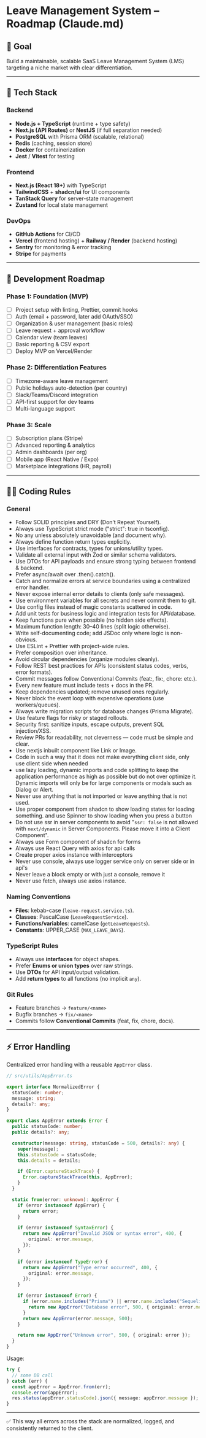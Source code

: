 # Leave Management System – Roadmap (Claude.md)

## 🎯 Goal

Build a maintainable, scalable SaaS Leave Management System (LMS) targeting a niche market with clear differentiation.

---

## 📌 Tech Stack

### Backend

- **Node.js + TypeScript** (runtime + type safety)
- **Next.js (API Routes)** or **NestJS** (if full separation needed)
- **PostgreSQL** with Prisma ORM (scalable, relational)
- **Redis** (caching, session store)
- **Docker** for containerization
- **Jest** / **Vitest** for testing

### Frontend

- **Next.js (React 18+)** with TypeScript
- **TailwindCSS** + **shadcn/ui** for UI components
- **TanStack Query** for server-state management
- **Zustand** for local state management

### DevOps

- **GitHub Actions** for CI/CD
- **Vercel** (frontend hosting) + **Railway / Render** (backend hosting)
- **Sentry** for monitoring & error tracking
- **Stripe** for payments

---

## 🧭 Development Roadmap

### Phase 1: Foundation (MVP)

- [ ] Project setup with linting, Prettier, commit hooks
- [ ] Auth (email + password, later add OAuth/SSO)
- [ ] Organization & user management (basic roles)
- [ ] Leave request + approval workflow
- [ ] Calendar view (team leaves)
- [ ] Basic reporting & CSV export
- [ ] Deploy MVP on Vercel/Render

### Phase 2: Differentiation Features

- [ ] Timezone-aware leave management
- [ ] Public holidays auto-detection (per country)
- [ ] Slack/Teams/Discord integration
- [ ] API-first support for dev teams
- [ ] Multi-language support

### Phase 3: Scale

- [ ] Subscription plans (Stripe)
- [ ] Advanced reporting & analytics
- [ ] Admin dashboards (per org)
- [ ] Mobile app (React Native / Expo)
- [ ] Marketplace integrations (HR, payroll)

---

## 🧑‍💻 Coding Rules

### General

- Follow SOLID principles and DRY (Don’t Repeat Yourself).
- Always use TypeScript strict mode ("strict": true in tsconfig).
- No any unless absolutely unavoidable (and document why).
- Always define function return types explicitly.
- Use interfaces for contracts, types for unions/utility types.
- Validate all external input with Zod or similar schema validators.
- Use DTOs for API payloads and ensure strong typing between frontend & backend.
- Prefer async/await over .then().catch().
- Catch and normalize errors at service boundaries using a centralized error handler.
- Never expose internal error details to clients (only safe messages).
- Use environment variables for all secrets and never commit them to git.
- Use config files instead of magic constants scattered in code.
- Add unit tests for business logic and integration tests for API/database.
- Keep functions pure when possible (no hidden side effects).
- Maximum function length: 30–40 lines (split logic otherwise).
- Write self-documenting code; add JSDoc only where logic is non-obvious.
- Use ESLint + Prettier with project-wide rules.
- Prefer composition over inheritance.
- Avoid circular dependencies (organize modules cleanly).
- Follow REST best practices for APIs (consistent status codes, verbs, error formats).
- Commit messages follow Conventional Commits (feat:, fix:, chore: etc.).
- Every new feature must include tests + docs in the PR.
- Keep dependencies updated; remove unused ones regularly.
- Never block the event loop with expensive operations (use workers/queues).
- Always write migration scripts for database changes (Prisma Migrate).
- Use feature flags for risky or staged rollouts.
- Security first: sanitize inputs, escape outputs, prevent SQL injection/XSS.
- Review PRs for readability, not cleverness — code must be simple and clear.
- Use nextjs inbuilt component like Link or Image.
- Code in such a way that it does not make everything client side, only use client side when needed
- use lazy loading, dynamic imports and code splitting to keep the application performance as high as possible but do not over optimize it. Dynamic imports will only be for large components or modals such as Dialog or Alert.
- Never use anything that is not imported or leave anything that is not used.
- Use proper <Skeleton /> component from shadcn to show loading states for loading something. and use Spinner to show loading when you press a button
- Do not use ssr in server components to avoid "`ssr: false` is not allowed with `next/dynamic` in Server Components. Please move it into a Client Component".
- Always use Form component of shadcn for forms
- Always use React Query with axios for api calls
- Create proper axios instance with interceptors
- Never use console, always use logger service only on server side or in api's
- Never leave a block empty or with just a console, remove it
- Never use fetch, always use axios instance.

### Naming Conventions

- **Files**: kebab-case (`leave-request.service.ts`).
- **Classes**: PascalCase (`LeaveRequestService`).
- **Functions/variables**: camelCase (`getLeaveRequests`).
- **Constants**: UPPER_CASE (`MAX_LEAVE_DAYS`).

### TypeScript Rules

- Always use **interfaces** for object shapes.
- Prefer **Enums or union types** over raw strings.
- Use **DTOs** for API input/output validation.
- Add **return types** to all functions (no implicit `any`).

### Git Rules

- Feature branches → `feature/<name>`
- Bugfix branches → `fix/<name>`
- Commits follow **Conventional Commits** (feat, fix, chore, docs).

---

## ⚡ Error Handling

Centralized error handling with a reusable `AppError` class.

```ts
// src/utils/AppError.ts

export interface NormalizedError {
  statusCode: number;
  message: string;
  details?: any;
}

export class AppError extends Error {
  public statusCode: number;
  public details?: any;

  constructor(message: string, statusCode = 500, details?: any) {
    super(message);
    this.statusCode = statusCode;
    this.details = details;

    if (Error.captureStackTrace) {
      Error.captureStackTrace(this, AppError);
    }
  }

  static from(error: unknown): AppError {
    if (error instanceof AppError) {
      return error;
    }

    if (error instanceof SyntaxError) {
      return new AppError("Invalid JSON or syntax error", 400, {
        original: error.message,
      });
    }

    if (error instanceof TypeError) {
      return new AppError("Type error occurred", 400, {
        original: error.message,
      });
    }

    if (error instanceof Error) {
      if (error.name.includes("Prisma") || error.name.includes("Sequelize")) {
        return new AppError("Database error", 500, { original: error.message });
      }
      return new AppError(error.message, 500);
    }

    return new AppError("Unknown error", 500, { original: error });
  }
}
```

Usage:

```ts
try {
  // some DB call
} catch (err) {
  const appError = AppError.from(err);
  console.error(appError);
  res.status(appError.statusCode).json({ message: appError.message });
}
```

---

✅ This way all errors across the stack are normalized, logged, and consistently returned to the client.
